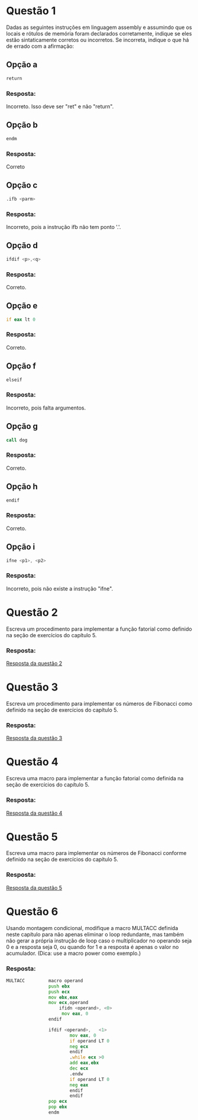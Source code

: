 # Questão 1
Dadas as seguintes instruções em linguagem assembly e assumindo que os locais e rótulos de memória foram declarados corretamente, indique se eles estão sintaticamente corretos ou incorretos. Se incorreta, indique o que há de errado com a afirmação:

## Opção a
```asm
return
```
### Resposta:
Incorreto. Isso deve ser "ret" e não "return".

## Opção b
```asm
endm
```
### Resposta:
Correto

## Opção c
```asm
.ifb <parm>
```

### Resposta:
Incorreto, pois a instrução ifb não tem ponto '.'.

## Opção d

```asm
ifdif <p>,<q>
```

### Resposta:
Correto.

## Opção e
```asm
if eax lt 0
```

### Resposta:
Correto.

## Opção f
```asm
elseif
```

### Resposta:
Incorreto, pois falta argumentos.

## Opção g
```asm
call dog
```

### Resposta:
Correto.

## Opção h
```asm
endif
```
### Resposta:
Correto.

## Opção i
```asm
ifne <p1>, <p2>
```
### Resposta:
Incorreto, pois não existe a instrução "ifne".

# Questão 2
Escreva um procedimento para implementar a função fatorial como definido na seção de exercícios do capítulo 5.

### Resposta:
[Resposta da questão 2](https://github.com/alissonrodrigues0120/ASSEMBLY-ARQ-1/blob/main/lista7/question2.asm)

# Questão 3
Escreva um procedimento para implementar os números de Fibonacci como definido na seção de exercícios do capítulo 5.

### Resposta:
[Resposta da questão 3](https://github.com/alissonrodrigues0120/ASSEMBLY-ARQ-1/blob/main/lista7/question3.asm)

# Questão 4
Escreva uma macro para implementar a função fatorial como definida na seção de exercícios do capítulo 5.

### Resposta:
[Resposta da questão 4](https://github.com/alissonrodrigues0120/ASSEMBLY-ARQ-1/blob/main/lista7/question4.asm)

# Questão 5
Escreva uma macro para implementar os números de Fibonacci conforme definido na seção de exercícios do capítulo 5.

### Resposta:
[Resposta da questão 5](https://github.com/alissonrodrigues0120/ASSEMBLY-ARQ-1/blob/main/lista7/question5.asm)

# Questão 6
Usando montagem condicional, modifique a macro MULTACC definida neste capítulo para não apenas eliminar o loop redundante, mas também não gerar a própria instrução de loop caso o multiplicador no operando seja 0 e a resposta seja 0, ou quando for 1 e a resposta é apenas o valor no acumulador. (Dica: use a macro power como exemplo.)

### Resposta:

```asm
MULTACC         macro operand
                push ebx 
                push ecx
                mov ebx,eax 
                mov ecx,operand 
                    ifidn <operand>, <0>
                     mov eax, 0
                endif

                ifdif <operand>,   <1> 
                        mov eax, 0
                        if operand LT 0 
                        neg ecx 
                        endif
                        .while ecx >0
                        add eax,ebx
                        dec ecx 
                        .endw
                        if operand LT 0 
                        neg eax 
                        endif
                        endif    
                pop ecx 
                pop ebx
                endm
```


